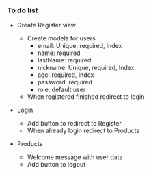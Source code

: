 ### To do list

- Create Register view

  - Create models for users
    - email: Unique, required, index
    - name: required
    - lastName: required
    - nickname: Unique, required, Index
    - age: required, index
    - password: required
    - role: default user
  - When registered finished redirect to login

- Login

  - Add button to redirect to Register
  - When already login redirect to Products

- Products

  - Welcome message with user data
  - Add button to logout

